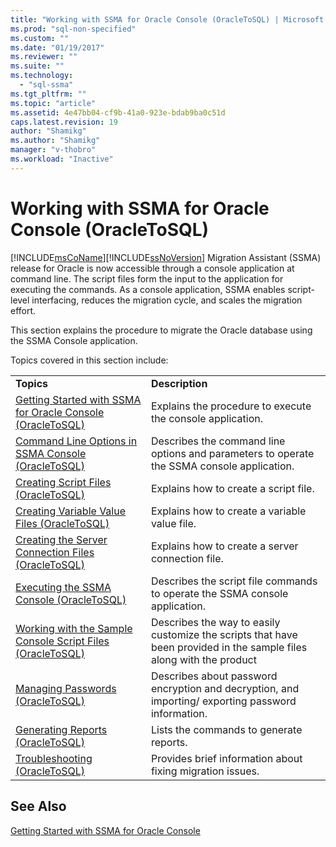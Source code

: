 ```yaml
---
title: "Working with SSMA for Oracle Console (OracleToSQL) | Microsoft Docs"
ms.prod: "sql-non-specified"
ms.custom: ""
ms.date: "01/19/2017"
ms.reviewer: ""
ms.suite: ""
ms.technology: 
  - "sql-ssma"
ms.tgt_pltfrm: ""
ms.topic: "article"
ms.assetid: 4e47bb04-cf9b-41a0-923e-bdab9ba0c51d
caps.latest.revision: 19
author: "Shamikg"
ms.author: "Shamikg"
manager: "v-thobro"
ms.workload: "Inactive"
---
```

# Working with SSMA for Oracle Console (OracleToSQL)
[!INCLUDE[msCoName](../../includes/msconame_md.md)][!INCLUDE[ssNoVersion](../../includes/ssnoversion_md.md)] Migration Assistant (SSMA) release for Oracle is now accessible through a console application at command line. The script files form the input to the application for executing the commands. As a console application, SSMA enables script-level interfacing, reduces the migration cycle, and scales the migration effort.  
  
This section explains the procedure to migrate the Oracle database using the SSMA Console application.  
  
Topics covered in this section include:  
  
|||  
|-|-|  
|**Topics**|**Description**|  
|[Getting Started with SSMA  for Oracle Console &#40;OracleToSQL&#41;](../../ssma/oracle/getting-started-with-ssma-for-oracle-console-oracletosql.md)|Explains the procedure to execute the console application.|  
|[Command Line Options in SSMA Console &#40;OracleToSQL&#41;](../../ssma/oracle/command-line-options-in-ssma-console-oracletosql.md)|Describes the command line options and parameters to operate the SSMA console application.|  
|[Creating Script Files &#40;OracleToSQL&#41;](../../ssma/oracle/creating-script-files-oracletosql.md)|Explains how to create a script file.|  
|[Creating Variable Value Files &#40;OracleToSQL&#41;](../../ssma/oracle/creating-variable-value-files-oracletosql.md)|Explains how to create a variable value file.|  
|[Creating the Server Connection Files &#40;OracleToSQL&#41;](../../ssma/oracle/creating-the-server-connection-files-oracletosql.md)|Explains how to create a server connection file.|  
|[Executing the SSMA Console &#40;OracleToSQL&#41;](../../ssma/oracle/executing-the-ssma-console-oracletosql.md)|Describes the script file commands to operate the SSMA console application.|  
|[Working with the Sample Console Script Files &#40;OracleToSQL&#41;](../../ssma/oracle/working-with-the-sample-console-script-files-oracletosql.md)|Describes the way to easily customize the scripts that have been provided in the sample files along with the product|  
|[Managing Passwords &#40;OracleToSQL&#41;](../../ssma/oracle/managing-passwords-oracletosql.md)|Describes about password encryption and decryption, and importing/ exporting password information.|  
|[Generating Reports &#40;OracleToSQL&#41;](../../ssma/oracle/generating-reports-oracletosql.md)|Lists the commands to generate reports.|  
|[Troubleshooting &#40;OracleToSQL&#41;](../../ssma/oracle/troubleshooting-oracletosql.md)|Provides brief information about fixing migration issues.|  
  
## See Also  
[Getting Started with SSMA for Oracle Console](http://msdn.microsoft.com/en-us/667a5e4a-6848-4973-a72d-1287f64718ac)  
  
